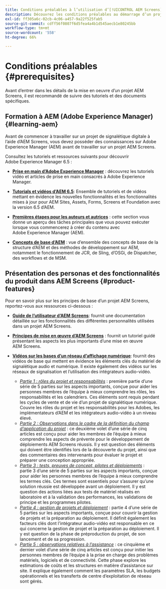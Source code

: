 ```yaml
---
title: Conditions préalables à l’utilisation d’[!UICONTROL AEM Screens]
description: Découvrez les conditions préalables au démarrage d’un projet AEM Screens.
exl-id: ff305a6c-02cb-4c06-a457-9a22f525fab5
source-git-commit: cdff56f0807f6d5fea4a4b1d545aecb1e80245bb
workflow-type: tm+mt
source-wordcount: '558'
ht-degree: 66%

---
```


# Conditions préalables {#prerequisites}

Avant d’entrer dans les détails de la mise en oeuvre d’un projet AEM Screens, il est recommandé de suivre des tutoriels et des documents spécifiques.

## Formation à AEM (Adobe Experience Manager) {#learning-aem}

Avant de commencer à travailler sur un projet de signalétique digitale à l’aide d’AEM Screens, vous devez posséder des connaissances sur Adobe Experience Manager (AEM) avant de travailler sur un projet AEM Screens.

Consultez les tutoriels et ressources suivants pour découvrir Adobe Experience Manager 6.5 :

* **[Prise en main d’Adobe Experience Manager](https://experienceleague.adobe.com/fr/docs/experience-manager-cloud-service/content/overview/introduction)** : découvrez les tutoriels vidéo et articles de prise en main consacrés à Adobe Experience Manager.

* **[Tutorials et vidéos d’AEM 6.5](https://experienceleague.adobe.com/fr/docs/experience-manager-tutorials)**: Ensemble de tutoriels et de vidéos mettant en évidence les nouvelles fonctionnalités et les fonctionnalités mises à jour pour AEM Sites, Assets, Forms, Screens et Foundation avec la version 6.5 d’AEM.

* **[Premières étapes pour les auteurs et autrices](https://experienceleague.adobe.com/fr/docs/experience-manager-65/content/sites/authoring/essentials/first-steps)** : cette section vous donne un aperçu des tâches principales que vous pouvez exécuter lorsque vous commencerez à créer du contenu avec Adobe Experience Manager (AEM).

* **[Concepts de base d’AEM](https://experienceleague.adobe.com/fr/docs/experience-manager-65/content/implementing/developing/introduction/the-basics)** : vue d’ensemble des concepts de base de la structure d’AEM et des méthodes de développement sur AEM, notamment le fonctionnement de JCR, de Sling, d’OSGi, de Dispatcher, des workflows et de MSM.

## Présentation des personas et des fonctionnalités du produit dans AEM Screens {#product-features}

Pour en savoir plus sur les principes de base d’un projet AEM Screens, reportez-vous aux ressources ci-dessous :

* **[Guide de l’utilisateur d’AEM Screens](https://experienceleague.adobe.com/fr/docs/experience-manager-screens/user-guide/aem-screens-introduction)**: fournit une documentation détaillée sur les fonctionnalités des différentes personnalités utilisées dans un projet AEM Screens.

* **[Principes de mise en œuvre d’AEM Screens](https://experienceleague.adobe.com/?launch=AEM-7a#recommended/solutions/experience-manager)** : fournit un tutoriel guidé présentant les aspects les plus importants d’une mise en œuvre AEM Screens.

* **[Vidéos sur les bases d’un réseau d’affichage numérique](https://experienceleague.adobe.com/fr/docs/experience-manager-screens/user-guide/aem-screens-introduction)**: fournit des vidéos de base qui mettent en évidence les éléments clés du matériel de signalétique audio et numérique. Il existe également des vidéos sur les réseaux de signalisation et l’utilisation des intégrateurs audio-vidéo.
   * *[Partie 1 : rôles du projet et responsabilités](https://experienceleague.adobe.com/fr/docs/experience-manager-screens/user-guide/digital-signage-network/project-roles-responsibilities)* : première partie d’une série de 5 parties sur les aspects importants, conçue pour aider les personnes membres de l’équipe à mieux comprendre les rôles, les responsabilités et les calendriers. Ces éléments sont requis pendant les cycles de vente et de vie d’un projet de signalétique numérique. Couvre les rôles du projet et les responsabilités pour les Adobes, les implémentateurs d’AEM et les intégrateurs audio-vidéo à un niveau élevé.
   * *[Partie 2 : Observations dans le cadre de la définition du champ d’application du projet](https://experienceleague.adobe.com/fr/docs/experience-manager-screens/user-guide/digital-signage-network/project-considerations)* : ce deuxième volet d’une série de cinq articles est conçu pour aider les membres de l’équipe à mieux comprendre les aspects de prévente pour le développement de déploiements AEM Screens réussis. Il y est question des éléments qui doivent être identifiés lors de la découverte du projet, ainsi que des commentaires des intervenants pour évaluer le projet et préparer une conception appropriée.
   * *[Partie 3 : tests, preuves de concept, pilotes et déploiements](https://experienceleague.adobe.com/fr/docs/experience-manager-screens/user-guide/digital-signage-network/testing-pocs-pilots-rollouts)* : partie 3 d’une série de 5 parties sur les aspects importants, conçue pour aider les personnes membres de l’équipe à mieux comprendre les termes clés. Ces termes sont essentiels pour s’assurer qu’une solution réussie est développée avant un déploiement. Il y est question des actions liées aux tests de matériel réalisés en laboratoire et à la validation des performances, les validations de principe et les programmes pilotes.
   * *[Partie 4 : gestion de projets et déploiement](https://experienceleague.adobe.com/fr/docs/experience-manager-screens/user-guide/digital-signage-network/project-management-and-deployment)* : partie 4 d’une série de 5 parties sur les aspects importants, conçue pour couvrir la gestion de projets et la préparation au déploiement. Il définit également les facteurs clés dont l’intégrateur audio-vidéo est responsable en ce qui concerne la gestion de projet et la préparation au déploiement. Il y est question de la phase de préproduction du projet, de son lancement et de sa progression.
   * *[Partie 5 : observations relatives à l’assistance](https://experienceleague.adobe.com/fr/docs/experience-manager-screens/user-guide/digital-signage-network/support-considerations)* : ce cinquième et dernier volet d’une série de cinq articles est conçu pour initier les personnes membres de l’équipe à la prise en charge des problèmes matériels, logiciels et de connectivité. Cette phase explore les estimations de coûts et les structures en matière d’assistance sur site. Il explique également comment les paramètres SLA, les budgets opérationnels et les transferts de centre d’exploitation de réseau sont gérés.
